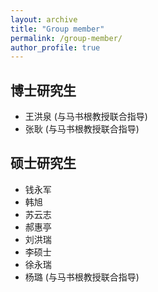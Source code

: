 ```yaml
---
layout: archive
title: "Group member"
permalink: /group-member/
author_profile: true
---
```


## 博士研究生

- 王洪泉 (与马书根教授联合指导)
- 张耿 (与马书根教授联合指导)

## 硕士研究生
- 钱永军 
- 韩旭
- 苏云志
- 郝惠亭
- 刘洪瑞
- 李硕士
- 徐永瑞
- 杨璐 (与马书根教授联合指导)

